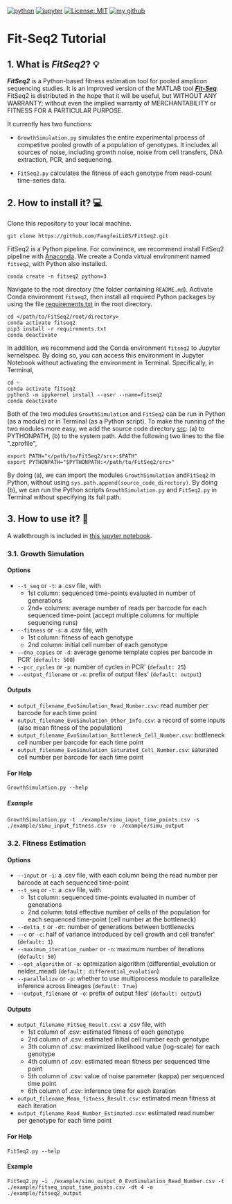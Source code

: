 [![python](https://img.shields.io/badge/Python-3.12-3776AB.svg?style=flat&logo=python&logoColor=white)](https://www.python.org)
[![jupyter](https://img.shields.io/badge/Jupyter-Notebook-F37626.svg?style=flat&logo=Jupyter)](https://jupyterlab.readthedocs.io/en/stable)
[![License: MIT](https://img.shields.io/badge/License-MIT-blue.svg)](https://opensource.org/licenses/MIT)
[![my github](https://img.shields.io/badge/GitHub-my-181717.svg?style=flat&logo=github)](https://github.com/my)


# Fit-Seq2 Tutorial

## 1. What is **_FitSeq2_**? :bulb:

**_FitSeq2_** is a Python-based fitness estimation tool for pooled amplicon sequencing studies. It is an improved version of the MATLAB tool [**_Fit-Seq_**](https://github.com/sashaflevy/Fit-Seq). FitSeq2 is distributed in the hope that it will be useful, but WITHOUT ANY WARRANTY; without even the implied warranty of MERCHANTABILITY or FITNESS FOR A PARTICULAR PURPOSE. 

It currently has two functions:
   - `GrowthSimulation.py` simulates the entire experimental process of competitve pooled growth of a population of genotypes. It includes all sources of noise, including growth noise, noise from cell transfers, DNA extraction, PCR, and sequencing.

   - `FitSeq2.py` calculates the fitness of each genotype from read-count time-series data.


## 2. How to install it? :computer:

Clone this repository to your local machine.

```console
git clone https://github.com/FangfeiLi05/FitSeq2.git
```

FitSeq2 is a Python pipeline. For convinence, we recommend install FitSeq2 pipeline with [Anaconda](https://www.anaconda.com). We create a Conda virtual environment named `fitseq2`, with Python also installed.

```console
conda create -n fitseq2 python=3
```

Navigate to the root directory (the folder containing `README.md`). Activate Conda environment `fitseq2`, then install all required Python packages by using the file [requirements.txt](./requirements.txt) in the root directory. 

```console
cd </path/to/FitSeq2/root/directory>
conda activate fitseq2
pip3 install -r requirements.txt
conda deactivate
```

In addition, we recommend add the Conda environment `fitseq2` to Jupyter kernelspec. By doing so, you can access this environment in Jupyter Notebook without activating the environment in Terminal. Specifically, in Terminal,
     
```console
cd ~
conda activate fitseq2
python3 -m ipykernel install --user --name=fitseq2
conda deactivate
```

Both of the two modules `GrowthSimulation` and `FitSeq2` can be run in Python (as a module) or in Terminal (as a Python script). To make the running of the two modules more easy, we add the source code directory [src](./src): (a) to PYTHONPATH, (b) to the system path. 
Add the following two lines to the file ".zprofile",
```console
export PATH="</path/to/FitSeq2/src>:$PATH"
export PYTHONPATH="$PYTHONPATH:</path/to/FitSeq2/src>"
```

By doing (a), we can import the modules `GrowthSimulation` and`FitSeq2` in Python, without using `sys.path.append(source_code_directory)`. By doing (b), we can run the Python scripts `GrowthSimulation.py` and `FitSeq2.py` in Terminal without specifying its full path. 



## 3. How to use it? :walking:


A walkthrough is included in [this jupyter notebook](https://github.com/FangfeiLi05/FitSeq2/blob/master/Gothrough.ipynb).


### 3.1. Growth Simulation

#### Options

- `--t_seq` or `-t`: a .csv file, with
  + 1st column: sequenced time-points evaluated in number of generations
  + 2nd+ columns: average number of reads per barcode for each sequenced time-point (accept multiple columns for multiple sequencing runs)
- `--fitness` or `-s`: a .csv file, with
  + 1st column: fitness of each genotype
  + 2nd column: initial cell number of each genotype
- `--dna_copies` or `-d`: average genome template copies per barcode in PCR' (`default: 500`)
- `--pcr_cycles` or `-p`: number of cycles in PCR' (`default: 25`)
- `--output_filename` or `-o`: prefix of output files' (`default: output`)

#### Outputs
- `output_filename_EvoSimulation_Read_Number.csv`: read number per barcode for each time point
- `output_filename_EvoSimulation_Other_Info.csv`: a record of some inputs (also mean fitness of the population)
- `output_filename_EvoSimulation_Bottleneck_Cell_Number.csv`: bottleneck cell number per barcode for each time point
- `output_filename_EvoSimulation_Saturated_Cell_Number.csv`: saturated cell number per barcode for each time point

#### For Help
```
GrowthSimulation.py --help
```

##### Example
```
GrowthSimulation.py -t ./example/simu_input_time_points.csv -s ./example/simu_input_fitness.csv -o ./example/simu_output
```    


### 3.2. Fitness Estimation

#### Options
- `--input` or `-i`: a .csv file, with each column being the read number per barcode at each sequenced time-point
- `--t_seq` or `-t`: a .csv file, with
  + 1st column: sequenced time-points evaluated in number of generations
  + 2nd column: total effective number of cells of the population for each sequenced time-point (cell number at the bottleneck)
- `--delta_t` or `-dt`: number of generations between bottlenecks
- `--c` or `-c`: half of variance introduced by cell growth and cell transfer' (`default: 1`)
- `--maximum_iteration_number` or `-n`: maximum number of iterations (`default: 50`)
- `--opt_algorithm` or `-a`: optmization algorithm (differential_evolution or nelder_mead) (`default: differential_evolution`)
- `--parallelize` or `-p`: whether to use multiprocess module to parallelize inference across lineages (`default: True`)
- `--output_filename` or `-o`: prefix of output files' (`default: output`)


#### Outputs
- `output_filename_FitSeq_Result.csv`: a .csv file, with
  + 1st column of .csv: estimated fitness of each genotype
  + 2rd column of .csv: estimated initial cell number each genotype
  + 3th column of .csv: maximized likelihood value (log-scale) for each genotype
  + 4th column of .csv: estimated mean fitness per sequenced time point
  + 5th column of .csv: value of noise parameter (kappa) per sequenced time point
  + 6th column of .csv: inference time for each iteration
- `output_filename_Mean_fitness_Result.csv`: estimated mean fitness at each iteration
- `output_filename_Read_Number_Estimated.csv`: estimated read number per genotype for each time point

#### For Help
```
FitSeq2.py --help
```  

#### Example
```
FitSeq2.py -i ./example/simu_output_0_EvoSimulation_Read_Number.csv -t ./example/fitseq_input_time_points.csv -dt 4 -o ./example/fitseq2_output
```